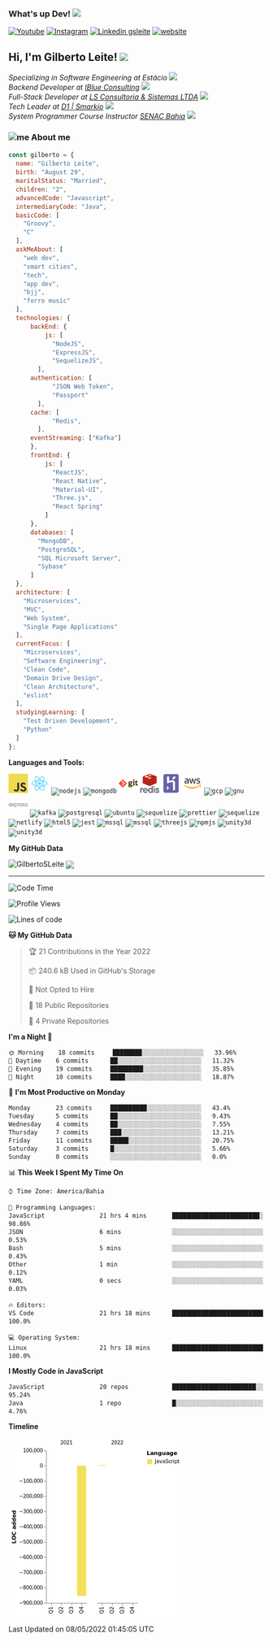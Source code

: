 ### What's up Dev! <img src="https://media3.giphy.com/media/101DNxoBTatF16/giphy.gif?cid=790b76115b641b6c647507c9ecb7a40dddcfb1ebe417465d&rid=giphy.gif&ct=g" width="200px">
[![Youtube](https://img.shields.io/youtube/channel/subscribers/UCgxQNglWC0N5rxDYiXlqGNQ?label=LS%20Consultoria%20%26%20Sistemas%20LTDA&style=social)](https://www.youtube.com/channel/UCgxQNglWC0N5rxDYiXlqGNQ/about)
[![Instagram](https://img.shields.io/badge/intagram-gilbertosleite-blue?&style=flat-square&logo=Instagram&logoColor=white&link=https://www.instagram.com/gilbertosleite/)](https://www.instagram.com/gilbertosleite/)
[![Linkedin gsleite](https://img.shields.io/badge/-gsleite-blue?style=flat-square&logo=Linkedin&logoColor=white&link=https://www.linkedin.com/in/gsleite/)](https://www.linkedin.com/in/gsleite/)
[![website](https://img.shields.io/badge/Website-46a2f1.svg?&style=flat-square&logo=Google-Chrome&logoColor=white&link=https://lsconsultorias.srv.br/projetos)](https://lsconsultorias.srv.br/projetos)
<br />
<h2> Hi, I'm Gilberto Leite!
	<img src="https://media2.giphy.com/media/eaECZB7V6GACc/giphy.gif?cid=790b7611fc0c9fa7fb4b5b88d60267657b72b7f4acb3f0d7&rid=giphy.gif&ct=g" width="50">
</h2>
<p>
	<em>Specializing in Software Engineering at Estácio
		<img src="https://media3.giphy.com/media/u1WhXLjwgcXpHJBMRM/giphy.gif?cid=790b761180982daa55a2dbaf8afbb68d347e4f6a3fe4a7dd&rid=giphy.gif&ct=g" width="80">
		</br>
	        Backend Developer at 
		<a href="https://www.iblueconsulting.com.br">IBlue Consulting</a>
		<img src="https://media2.giphy.com/media/3o7qE1YN7aBOFPRw8E/giphy.gif?cid=790b7611786df76f82f2ff9c9b54f3364afb62b0f694c904&rid=giphy.gif&ct=g" width="120"> 
    </br>
	        Full-Stack Developer at 
		<a href="https://lsconsultorias.srv.br/home">LS Consultoria & Sistemas LTDA</a>
		<img src="https://media2.giphy.com/media/3o7qE1YN7aBOFPRw8E/giphy.gif?cid=790b7611786df76f82f2ff9c9b54f3364afb62b0f694c904&rid=giphy.gif&ct=g" width="120">  
    </br>
	        Tech Leader at 
		<a href="https://www.d1.cx/">D1 | Smarkio</a>
		<img src="https://media2.giphy.com/media/3o7qE1YN7aBOFPRw8E/giphy.gif?cid=790b7611786df76f82f2ff9c9b54f3364afb62b0f694c904&rid=giphy.gif&ct=g" width="120"> 
    </br>
          System Programmer Course Instructor
		<a href="https://www.ba.senac.br/">SENAC Bahia</a>
		<img src="https://media0.giphy.com/media/KHifVpGZviSkxUDKy4/giphy.gif?cid=790b761146b420da18500a0d811a74364e136bf0409c977a&rid=giphy.gif&ct=g" width="120"> 
	</em>
</p>


### <img src="https://media4.giphy.com/media/KQm5O05y9rzQA/giphy.gif?cid=790b7611f85ea12df8b42fe74b96ce6f022e8dac6c8f65c9&rid=giphy.gif&ct=g" alt="me" width="50"> About me 

```javascript
const gilberto = {
  name: "Gilberto Leite",
  birth: "August 29",
  maritalStatus: "Married",
  children: "2",
  advancedCode: "Javascript",
  intermediaryCode: "Java",
  basicCode: [
    "Groovy",
    "C"
  ],
  askMeAbout: [
    "web dev", 
    "smart cities", 
    "tech", 
    "app dev", 
    "bjj", 
    "forro music"
  ],
  technologies: {
      backEnd: {
          js: [
            "NodeJS", 
            "ExpressJS", 
            "SequelizeJS", 
	    ],
	  authentication: [
            "JSON Web Token", 
            "Passport"
	    ],
	  cache: [            
            "Redis", 
	    ],
	  eventStreaming: ["Kafka"]
      },
      frontEnd: {
          js: [
            "ReactJS", 
            "React Native", 
            "Material-UI", 
            "Three.js", 
            "React Spring"
          ]
      },
      databases: [
        "MongoDB", 
        "PostgreSQL", 
        "SQL Microsoft Server", 
        "Sybase"
      ]
  },
  architecture: [
    "Microservices", 
    "MVC", 
    "Web System", 
    "Single Page Applications"
  ],
  currentFocus: [
    "Microservices",
    "Software Engineering", 
    "Clean Code", 
    "Domain Drive Design", 
    "Clean Architecture", 
    "eslint"
  ],
  studyingLearning: [
    "Test Driven Development",
    "Python"
  ]
};
```


**Languages and Tools:**  

<code><img src="https://raw.githubusercontent.com/github/explore/80688e429a7d4ef2fca1e82350fe8e3517d3494d/topics/javascript/javascript.png" alt="javascript" width="38" height="38"/></code>
<code><img src="https://raw.githubusercontent.com/github/explore/80688e429a7d4ef2fca1e82350fe8e3517d3494d/topics/react/react.png" alt="react" width="38" height="38"/></code>
<code><img src="https://www.vectorlogo.zone/logos/nodejs/nodejs-ar21.svg" alt="nodejs" width="38" height="38"/></code>
<code><img src="https://www.vectorlogo.zone/logos/mongodb/mongodb-ar21.svg" alt="mongodb" width="38" height="38" /></code>
<code><img src="https://raw.githubusercontent.com/github/explore/80688e429a7d4ef2fca1e82350fe8e3517d3494d/topics/git/git.png" alt="git" width="38" height="38"/></code>
<code><img src="https://raw.githubusercontent.com/devicons/devicon/master/icons/redis/redis-original-wordmark.svg" alt="redis" width="38" height="38"/></code>
<code><img src="https://raw.githubusercontent.com/devicons/devicon/master/icons/heroku/heroku-plain.svg" alt="heroku" width="38" height="38"/></code>
<code><img src="https://raw.githubusercontent.com/github/explore/80688e429a7d4ef2fca1e82350fe8e3517d3494d/topics/aws/aws.png" alt="aws" width="38" height="38"/></code>
<code><img src="https://www.vectorlogo.zone/logos/google_cloud/google_cloud-icon.svg" alt="gcp" width="38" height="38" /></code>
<code><img src="https://www.vectorlogo.zone/logos/gnu/gnu-ar21.svg" alt="gnu" width="38" height="38"/></code>
<code><img src="https://raw.githubusercontent.com/devicons/devicon/master/icons/express/express-original-wordmark.svg" alt="express" width="38" height="38"/></code>
<code><img src="https://www.vectorlogo.zone/logos/apache_kafka/apache_kafka-ar21.svg" alt="kafka" width="38" height="38"/></code>
<code><img src="https://www.vectorlogo.zone/logos/postgresql/postgresql-ar21.svg" alt="postgresql" width="38" height="38"/></code>
<code><img src="https://www.vectorlogo.zone/logos/ubuntu/ubuntu-ar21.svg" alt="ubuntu" width="38" height="38"/></code>
<code><img src="https://www.vectorlogo.zone/logos/sequelizejs/sequelizejs-ar21.svg" alt="sequelize" width="38" height="38"/></code>
<code><img src="https://www.vectorlogo.zone/logos/eslint/eslint-ar21.svg" alt="prettier" width="38" height="38"/></code>
<code><img src="https://raw.githubusercontent.com/bestofjs/bestofjs-webui/6e3c6656d7d9ce06a4e67d2e808da6aebf4d2f7d/public/logos/prettier.svg" alt="sequelize" width="38" height="38"/></code>
<code><img src="https://www.vectorlogo.zone/logos/netlify/netlify-ar21.svg" alt="netlify" width="38" height="38"/></code>
<code><img src="https://www.vectorlogo.zone/logos/w3_html5/w3_html5-ar21.svg" alt="html5" width="38" height="38"/></code>
<code><img src="https://www.vectorlogo.zone/logos/jestjsio/jestjsio-icon.svg" alt="jest" width="38" height="38"/></code>
<code><img src="https://www.svgrepo.com/show/303229/microsoft-sql-server-logo.svg" alt="mssql" width="38" height="38"/></code>
<code><img src="https://www.vectorlogo.zone/logos/claudiajs/claudiajs-ar21.svg" alt="mssql" width="38" height="38"/></code>
<code><img src="https://upload.vectorlogo.zone/logos/threejs/images/3453d6aa-b9c2-48b3-b2c1-97aa80b5525e.svg" alt="threejs" width="38" height="38"/></code>
<code><img src="https://www.vectorlogo.zone/logos/npmjs/npmjs-ar21.svg" alt="npmjs" width="38" height="38"/></code>
<code><img src="https://www.vectorlogo.zone/logos/unity3d/unity3d-ar21.svg" alt="unity3d" width="38" height="38"/></code>
<code><img src="https://avatars.githubusercontent.com/u/32372333?s=200&v=4" alt="unity3d" width="38" height="38"/></code>

**My GitHub Data**

<a>
	<img src="https://github-readme-stats.vercel.app/api?username=GilbertoSLeite&show_icons=true&count_private=true&theme=gotham" alt="GilbertoSLeite" />
</a>
<a>
	<img align="center" src="https://github-readme-stats.vercel.app/api/top-langs/?username=GilbertoSLeite" />
</a>

---
<!--START_SECTION:waka-->
![Code Time](http://img.shields.io/badge/Code%20Time-0-blue)

![Profile Views](http://img.shields.io/badge/Profile%20Views-1-blue)

![Lines of code](https://img.shields.io/badge/From%20Hello%20World%20I%27ve%20Written--851%20Thousand%20lines%20of%20code-blue)

**🐱 My GitHub Data** 

> 🏆 21 Contributions in the Year 2022
 > 
> 📦 240.6 kB Used in GitHub's Storage 
 > 
> 🚫 Not Opted to Hire
 > 
> 📜 18 Public Repositories 
 > 
> 🔑 4 Private Repositories  
 > 
**I'm a Night 🦉** 

```text
🌞 Morning    18 commits     ████████░░░░░░░░░░░░░░░░░   33.96% 
🌆 Daytime    6 commits      ██░░░░░░░░░░░░░░░░░░░░░░░   11.32% 
🌃 Evening    19 commits     █████████░░░░░░░░░░░░░░░░   35.85% 
🌙 Night      10 commits     ████░░░░░░░░░░░░░░░░░░░░░   18.87%

```
📅 **I'm Most Productive on Monday** 

```text
Monday       23 commits     ██████████░░░░░░░░░░░░░░░   43.4% 
Tuesday      5 commits      ██░░░░░░░░░░░░░░░░░░░░░░░   9.43% 
Wednesday    4 commits      ██░░░░░░░░░░░░░░░░░░░░░░░   7.55% 
Thursday     7 commits      ███░░░░░░░░░░░░░░░░░░░░░░   13.21% 
Friday       11 commits     █████░░░░░░░░░░░░░░░░░░░░   20.75% 
Saturday     3 commits      █░░░░░░░░░░░░░░░░░░░░░░░░   5.66% 
Sunday       0 commits      ░░░░░░░░░░░░░░░░░░░░░░░░░   0.0%

```


📊 **This Week I Spent My Time On** 

```text
⌚︎ Time Zone: America/Bahia

💬 Programming Languages: 
JavaScript               21 hrs 4 mins       ████████████████████████░   98.86% 
JSON                     6 mins              ░░░░░░░░░░░░░░░░░░░░░░░░░   0.53% 
Bash                     5 mins              ░░░░░░░░░░░░░░░░░░░░░░░░░   0.43% 
Other                    1 min               ░░░░░░░░░░░░░░░░░░░░░░░░░   0.12% 
YAML                     0 secs              ░░░░░░░░░░░░░░░░░░░░░░░░░   0.03%

🔥 Editors: 
VS Code                  21 hrs 18 mins      █████████████████████████   100.0%

💻 Operating System: 
Linux                    21 hrs 18 mins      █████████████████████████   100.0%

```

**I Mostly Code in JavaScript** 

```text
JavaScript               20 repos            ███████████████████████░░   95.24% 
Java                     1 repo              █░░░░░░░░░░░░░░░░░░░░░░░░   4.76%

```


**Timeline**

![Chart not found](https://raw.githubusercontent.com/GilbertoSLeite/GilbertoSLeite/master/charts/bar_graph.png) 


 Last Updated on 08/05/2022 01:45:05 UTC
<!--END_SECTION:waka-->
